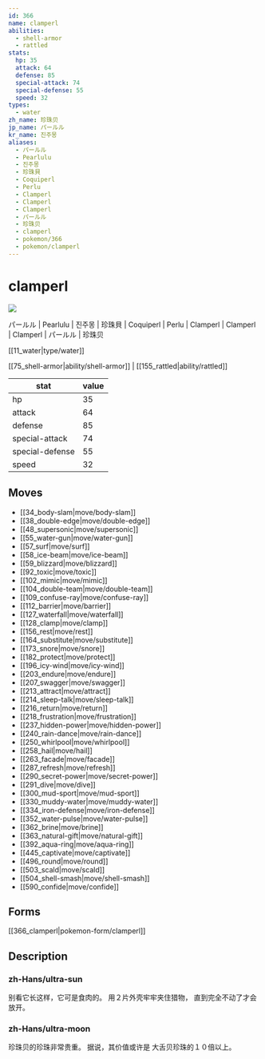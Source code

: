 ```yaml
---
id: 366
name: clamperl
abilities:
  - shell-armor
  - rattled
stats:
  hp: 35
  attack: 64
  defense: 85
  special-attack: 74
  special-defense: 55
  speed: 32
types:
  - water
zh_name: 珍珠贝
jp_name: パールル
kr_name: 진주몽
aliases:
  - パールル
  - Pearlulu
  - 진주몽
  - 珍珠貝
  - Coquiperl
  - Perlu
  - Clamperl
  - Clamperl
  - Clamperl
  - パールル
  - 珍珠贝
  - clamperl
  - pokemon/366
  - pokemon/clamperl
---
```

# clamperl

![](https://raw.githubusercontent.com/PokeAPI/sprites/master/sprites/pokemon/366.png)

パールル | Pearlulu | 진주몽 | 珍珠貝 | Coquiperl | Perlu | Clamperl | Clamperl | Clamperl | パールル | 珍珠贝

[[11_water|type/water]]

[[75_shell-armor|ability/shell-armor]] | [[155_rattled|ability/rattled]]

|stat|value|
|---|---|
|hp|35|
|attack|64|
|defense|85|
|special-attack|74|
|special-defense|55|
|speed|32|


## Moves

- [[34_body-slam|move/body-slam]]
- [[38_double-edge|move/double-edge]]
- [[48_supersonic|move/supersonic]]
- [[55_water-gun|move/water-gun]]
- [[57_surf|move/surf]]
- [[58_ice-beam|move/ice-beam]]
- [[59_blizzard|move/blizzard]]
- [[92_toxic|move/toxic]]
- [[102_mimic|move/mimic]]
- [[104_double-team|move/double-team]]
- [[109_confuse-ray|move/confuse-ray]]
- [[112_barrier|move/barrier]]
- [[127_waterfall|move/waterfall]]
- [[128_clamp|move/clamp]]
- [[156_rest|move/rest]]
- [[164_substitute|move/substitute]]
- [[173_snore|move/snore]]
- [[182_protect|move/protect]]
- [[196_icy-wind|move/icy-wind]]
- [[203_endure|move/endure]]
- [[207_swagger|move/swagger]]
- [[213_attract|move/attract]]
- [[214_sleep-talk|move/sleep-talk]]
- [[216_return|move/return]]
- [[218_frustration|move/frustration]]
- [[237_hidden-power|move/hidden-power]]
- [[240_rain-dance|move/rain-dance]]
- [[250_whirlpool|move/whirlpool]]
- [[258_hail|move/hail]]
- [[263_facade|move/facade]]
- [[287_refresh|move/refresh]]
- [[290_secret-power|move/secret-power]]
- [[291_dive|move/dive]]
- [[300_mud-sport|move/mud-sport]]
- [[330_muddy-water|move/muddy-water]]
- [[334_iron-defense|move/iron-defense]]
- [[352_water-pulse|move/water-pulse]]
- [[362_brine|move/brine]]
- [[363_natural-gift|move/natural-gift]]
- [[392_aqua-ring|move/aqua-ring]]
- [[445_captivate|move/captivate]]
- [[496_round|move/round]]
- [[503_scald|move/scald]]
- [[504_shell-smash|move/shell-smash]]
- [[590_confide|move/confide]]

## Forms



[[366_clamperl|pokemon-form/clamperl]]

## Description

### zh-Hans/ultra-sun

别看它长这样，它可是食肉的。
用２片外壳牢牢夹住猎物，
直到完全不动了才会放开。

### zh-Hans/ultra-moon

珍珠贝的珍珠非常贵重。
据说，其价值或许是
大舌贝珍珠的１０倍以上。

